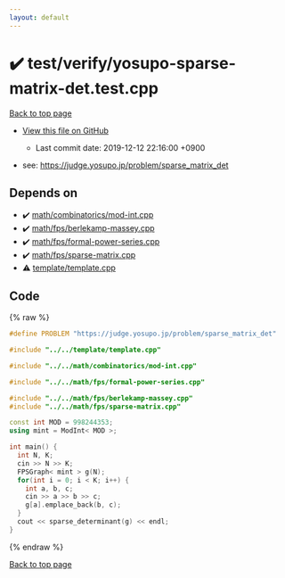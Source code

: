 ```yaml
---
layout: default
---
```


<!-- mathjax config similar to math.stackexchange -->
<script type="text/javascript" async
  src="https://cdnjs.cloudflare.com/ajax/libs/mathjax/2.7.5/MathJax.js?config=TeX-MML-AM_CHTML">
</script>
<script type="text/x-mathjax-config">
  MathJax.Hub.Config({
    TeX: { equationNumbers: { autoNumber: "AMS" }},
    tex2jax: {
      inlineMath: [ ['$','$'] ],
      processEscapes: true
    },
    "HTML-CSS": { matchFontHeight: false },
    displayAlign: "left",
    displayIndent: "2em"
  });
</script>

<script type="text/javascript" src="https://cdnjs.cloudflare.com/ajax/libs/jquery/3.4.1/jquery.min.js"></script>
<script src="https://cdn.jsdelivr.net/npm/jquery-balloon-js@1.1.2/jquery.balloon.min.js" integrity="sha256-ZEYs9VrgAeNuPvs15E39OsyOJaIkXEEt10fzxJ20+2I=" crossorigin="anonymous"></script>
<script type="text/javascript" src="../../../assets/js/copy-button.js"></script>
<link rel="stylesheet" href="../../../assets/css/copy-button.css" />


# :heavy_check_mark: test/verify/yosupo-sparse-matrix-det.test.cpp

<a href="../../../index.html">Back to top page</a>

* <a href="{{ site.github.repository_url }}/blob/master/test/verify/yosupo-sparse-matrix-det.test.cpp">View this file on GitHub</a>
    - Last commit date: 2019-12-12 22:16:00 +0900


* see: <a href="https://judge.yosupo.jp/problem/sparse_matrix_det">https://judge.yosupo.jp/problem/sparse_matrix_det</a>


## Depends on

* :heavy_check_mark: <a href="../../../library/math/combinatorics/mod-int.cpp.html">math/combinatorics/mod-int.cpp</a>
* :heavy_check_mark: <a href="../../../library/math/fps/berlekamp-massey.cpp.html">math/fps/berlekamp-massey.cpp</a>
* :heavy_check_mark: <a href="../../../library/math/fps/formal-power-series.cpp.html">math/fps/formal-power-series.cpp</a>
* :heavy_check_mark: <a href="../../../library/math/fps/sparse-matrix.cpp.html">math/fps/sparse-matrix.cpp</a>
* :warning: <a href="../../../library/template/template.cpp.html">template/template.cpp</a>


## Code

<a id="unbundled"></a>
{% raw %}
```cpp
#define PROBLEM "https://judge.yosupo.jp/problem/sparse_matrix_det"

#include "../../template/template.cpp"

#include "../../math/combinatorics/mod-int.cpp"

#include "../../math/fps/formal-power-series.cpp"

#include "../../math/fps/berlekamp-massey.cpp"
#include "../../math/fps/sparse-matrix.cpp"

const int MOD = 998244353;
using mint = ModInt< MOD >;

int main() {
  int N, K;
  cin >> N >> K;
  FPSGraph< mint > g(N);
  for(int i = 0; i < K; i++) {
    int a, b, c;
    cin >> a >> b >> c;
    g[a].emplace_back(b, c);
  }
  cout << sparse_determinant(g) << endl;
}

```
{% endraw %}

<a href="../../../index.html">Back to top page</a>

